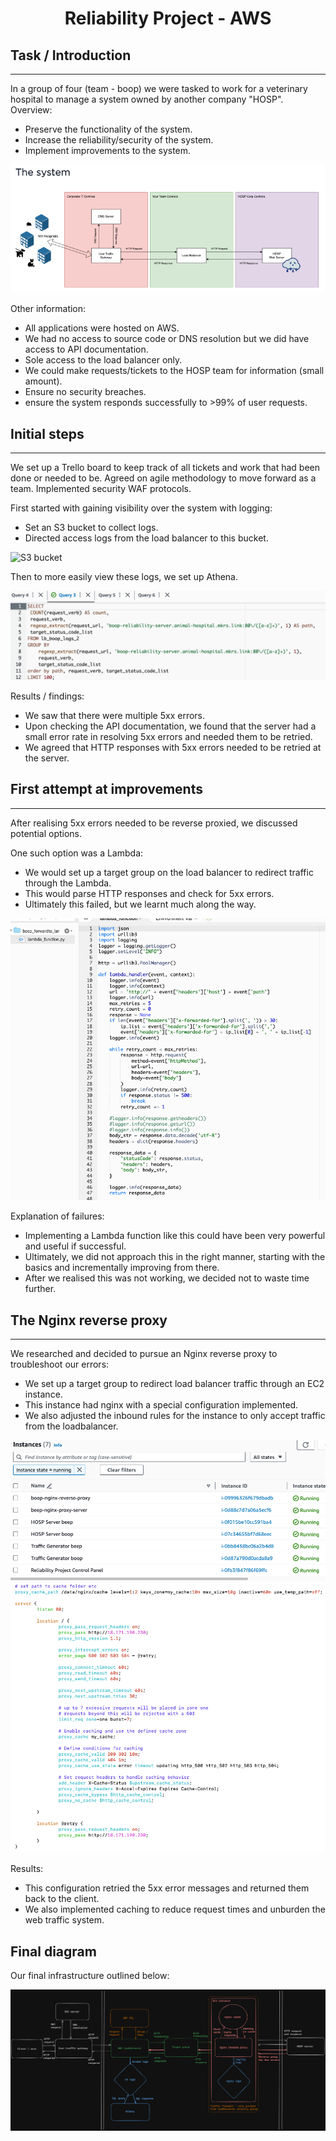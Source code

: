 <h1 align="center">
    Reliability Project - AWS
</h1>

## Task / Introduction
---
In a group of four (team - boop) we were tasked to work for a veterinary hospital to manage a system owned by another company "HOSP".
Overview:
 - Preserve the functionality of the system.
 - Increase the reliability/security of the system.
 - Implement improvements to the system.

![Task system](assets/task-system.png)

Other information:
 - All applications were hosted on AWS.
 - We had no access to source code or DNS resolution but we did have access to API documentation.
 - Sole access to the load balancer only.
 - We could make requests/tickets to the HOSP team for information (small amount).
 - Ensure no security breaches.
 - ensure the system responds successfully to >99% of user requests.

## Initial steps
---
We set up a Trello board to keep track of all tickets and work that had been done or needed to be.
Agreed on agile methodology to move forward as a team.
Implemented security WAF protocols.

First started with gaining visibility over the system with logging:
 - Set an S3 bucket to collect logs.
 - Directed access logs from the load balancer to this bucket.

![S3 bucket](assets/s3-screenshot)

Then to more easily view these logs, we set up Athena.

![Athena](assets/athena-screenshot.png)

Results / findings:
 - We saw that there were multiple 5xx errors.
 - Upon checking the API documentation, we found that the server had a small error rate in resolving 5xx errors and needed them to be retried.
 - We agreed that HTTP responses with 5xx errors needed to be retried at the server.

## First attempt at improvements
---
After realising 5xx errors needed to be reverse proxied, we discussed potential options.

One such option was a Lambda:
 - We would set up a target group on the load balancer to redirect traffic through the Lambda.
 - This would parse HTTP responses and check for 5xx errors.
 - Ultimately this failed, but we learnt much along the way.

![lambda](assets/lambda.png)

Explanation of failures:
 - Implementing a Lambda function like this could have been very powerful and useful if successful.
 - Ultimately, we did not approach this in the right manner, starting with the basics and incrementally improving from there.
 - After we realised this was not working, we decided not to waste time further.

## The Nginx reverse proxy
---
We researched and decided to pursue an Nginx reverse proxy to troubleshoot our errors:
 - We set up a target group to redirect load balancer traffic through an EC2 instance.
 - This instance had nginx with a special configuration implemented.
 - We also adjusted the inbound rules for the instance to only accept traffic from the loadbalancer.

![ec2's](assets/ec2-instances.png)
![nginx](assets/nginx.png)

Results:
 - This configuration retried the 5xx error messages and returned them back to the client.
 - We also implemented caching to reduce request times and unburden the web traffic system.

## Final diagram

Our final infrastructure outlined below:

![diagram](assets/makers-proj-diagram.png)
